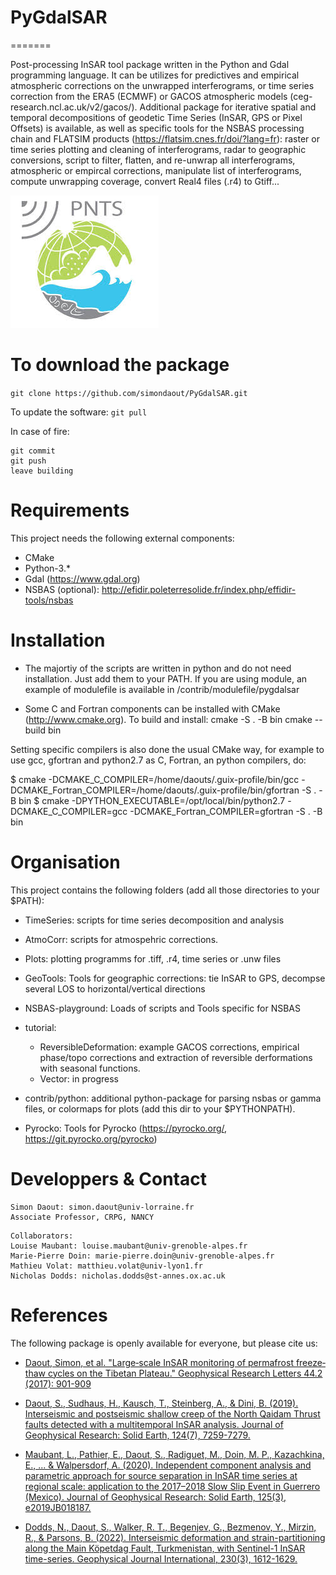 # PyGdalSAR
=======

Post-processing InSAR tool package written in the Python and Gdal programming language. It can be utilizes for predictives and empirical atmospheric corrections on the unwrapped interferograms, or time series correction from the ERA5 (ECMWF) or GACOS atmospheric models (ceg-research.ncl.ac.uk/v2/gacos/). Additional package for iterative spatial and temporal decompositions of geodetic Time Series (InSAR, GPS or Pixel Offsets) is available, as well as specific tools for the NSBAS processing chain and FLATSIM products (https://flatsim.cnes.fr/doi/?lang=fr): raster or time series plotting and cleaning of interferograms, radar to geographic conversions, script to filter, flatten, and re-unwrap all interferograms, atmospheric or empircal corrections, manipulate list of interferograms, compute unwrapping coverage, convert Real4 files (.r4) to Gtiff...

![Alt text](logo-pnts.jpg)

To download the package
=============
```git clone https://github.com/simondaout/PyGdalSAR.git```

To update the software: 
```git pull```

In case of fire:
```
git commit
git push
leave building
```

Requirements
=============
This project needs the following external components:
 * CMake
 * Python-3.* 
 * Gdal (https://www.gdal.org)
 * NSBAS (optional): http://efidir.poleterresolide.fr/index.php/effidir-tools/nsbas


Installation
=============

* The majortiy of the scripts are written in python and do not need installation. Just add them to your PATH. If you are using module, an example of modulefile is available in /contrib/modulefile/pygdalsar

* Some C and Fortran components can be installed with CMake (<http://www.cmake.org>). To build and install:
cmake -S . -B bin
cmake --build bin

Setting specific compilers is also done the usual CMake way, for example to
use gcc, gfortran and python2.7 as C, Fortran, an python compilers, do:

  $ cmake -DCMAKE\_C\_COMPILER=/home/daouts/.guix-profile/bin/gcc -DCMAKE\_Fortran\_COMPILER=/home/daouts/.guix-profile/bin/gfortran -S . -B bin
  $ cmake -DPYTHON\_EXECUTABLE=/opt/local/bin/python2.7 -DCMAKE\_C\_COMPILER=gcc -DCMAKE\_Fortran\_COMPILER=gfortran -S . -B bin


Organisation
=============
This project contains the following folders (add all those directories to your $PATH):
 * TimeSeries: scripts for time series decomposition and analysis 
 * AtmoCorr: scripts for atmospehric corrections.
 * Plots: plotting programms for .tiff, .r4, time series or .unw files
 * GeoTools: Tools for geographic corrections: tie InSAR to GPS,  decompse several LOS to horizontal/vertical directions 
 * NSBAS-playground: Loads of scripts and Tools specific for NSBAS 
 * tutorial: 
 	 * ReversibleDeformation: example GACOS corrections, empirical phase/topo corrections and extraction of reversible derformations with seasonal functions.
 	 * Vector: in progress
 * contrib/python: additional python-package for parsing nsbas or gamma files, or colormaps for plots (add this dir to your $PYTHONPATH). 

 * Pyrocko: Tools for Pyrocko (https://pyrocko.org/, https://git.pyrocko.org/pyrocko)

Developpers & Contact
=============
```
Simon Daout: simon.daout@univ-lorraine.fr
Associate Professor, CRPG, NANCY
```

```
Collaborators:  
Louise Maubant: louise.maubant@univ-grenoble-alpes.fr
Marie-Pierre Doin: marie-pierre.doin@univ-grenoble-alpes.fr
Mathieu Volat: matthieu.volat@univ-lyon1.fr
Nicholas Dodds: nicholas.dodds@st-annes.ox.ac.uk
```
 References
============

The following package is openly available for everyone, but please cite us: 

* [Daout, Simon, et al. "Large‐scale InSAR monitoring of permafrost freeze‐thaw cycles on the Tibetan Plateau." Geophysical Research Letters 44.2 (2017): 901-909](https://agupubs.onlinelibrary.wiley.com/doi/abs/10.1002/2016GL070781)

* [Daout, S., Sudhaus, H., Kausch, T., Steinberg, A., & Dini, B. (2019). Interseismic and postseismic shallow creep of the North Qaidam Thrust faults detected with a multitemporal InSAR analysis. Journal of Geophysical Research: Solid Earth, 124(7), 7259-7279.](https://agupubs.onlinelibrary.wiley.com/doi/full/10.1029/2019JB017692)


* [Maubant, L., Pathier, E., Daout, S., Radiguet, M., Doin, M. P., Kazachkina, E., ... & Walpersdorf, A. (2020). Independent component analysis and parametric approach for source separation in InSAR time series at regional scale: application to the 2017–2018 Slow Slip Event in Guerrero (Mexico). Journal of Geophysical Research: Solid Earth, 125(3), e2019JB018187.](https://agupubs.onlinelibrary.wiley.com/doi/full/10.1029/2019JB018187)

* [Dodds, N., Daout, S., Walker, R. T., Begenjev, G., Bezmenov, Y., Mirzin, R., & Parsons, B. (2022). Interseismic deformation and strain-partitioning along the Main Köpetdag Fault, Turkmenistan, with Sentinel-1 InSAR time-series. Geophysical Journal International, 230(3), 1612-1629.](https://academic.oup.com/gji/article/230/3/1612/6568902?login=true)
